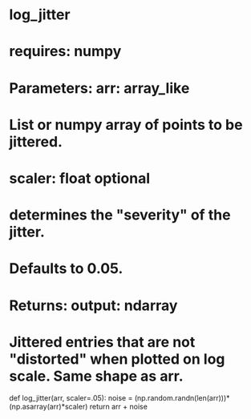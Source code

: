 # log_jitter

# requires: numpy

# Parameters: arr: array_like
#            List or numpy array of points to be jittered.
#            scaler: float optional
#            determines the "severity" of the jitter. 
#            Defaults to 0.05. 
# Returns:    output: ndarray
#            Jittered entries that are not "distorted" when plotted on log scale. Same shape as arr.

def log_jitter(arr, scaler=.05):
    noise = (np.random.randn(len(arr)))*(np.asarray(arr)*scaler)
    return arr + noise
